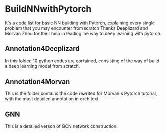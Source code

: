 # BuildNNwithPytorch
It's a code list for basic NN building with Pytorch, explaining every single problem that you may encounter from scratch
Thanks Deeplizard and Morvan Zhou for their help in leading the way to deep learning with pytorch.

## Annotation4Deeplizard
In this folder, 10 python codes are contained, consisting of the way of build a deep learning model from scratch.

## Annotation4Morvan
This is the folder contains the code rewrited for Morvan's Pytorch tutorial, with the most detailed annotation in each text.

## GNN
This is a detailed verson of GCN network construction.

##
